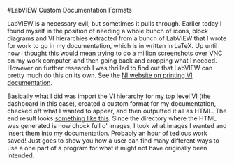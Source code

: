 #LabVIEW Custom Documentation Formats

LabVIEW is a necessary evil, but sometimes it pulls through. Earlier today I found myself in the position of needing a whole bunch of icons, block diagrams and VI hierarchies extracted from a bunch of LabVIEW that I wrote for work to go in my documentation, which is in written in LaTeX. Up until now I thought this would mean trying to do a million screenshots over VNC on my work computer, and then going back and cropping what I needed. However on further research I was thrilled to find out that LabVIEW can pretty much do this on its own. See the [NI website on printing VI documentation](http://zone.ni.com/reference/en-XX/help/371361B-01/lvconcepts/printing_vis/).

Basically what I did was import the VI hierarchy for my top level VI (the dashboard in this case), created a custom format for my documentation, checked off what I wanted to appear, and then outputted it all as HTML. The end result looks [something like this]({{wr}}luke/work/cfa/example/). Since the directory where the HTML was generated is now chock full o' images, I took what images I wanted and insert them into my documentation. Probably an hour of tedious work saved! Just goes to show you how a user can find many different ways to use a one part of a program for what it might not have originally been intended.

